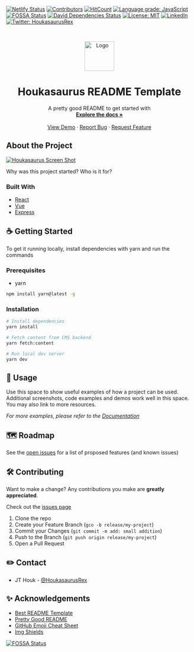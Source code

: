[![Netlify Status][netlify-shield]][netlify-url]
[![Contributors][contributors-shield]][contributors-url]
[![HitCount][hitcount-shield]][hitcount-url]
[![Language grade: JavaScript][lgtm-shield]][lgtm-url]
[![FOSSA Status][fossa-shield]][fossa-url]
[![David Dependencies Status][dependencies-shield]][dependencies-url]
[![License: MIT][license-shield]][license-url]
[![LinkedIn][linkedin-shield]][linkedin-url]
[![Twitter: HoukasaurusRex][twitter-shield]][twitter-url]

<br />
<p align="center">
  <a href="https://github.com/HoukasaurusRex/jt.houk.space">
    <img src="https://res.cloudinary.com/jthouk/image/upload/e_improve,w_160,h_160/v1582802259/Profiles/jt-2d.png" alt="Logo" width="80" height="80">
  </a>

  <h1 align="center">Houkasaurus README Template</h3>

  <p align="center">
    A pretty good README to get started with
    <br />
    <a href="https://github.com/HoukasaurusRex/jt.houk.space"><strong>Explore the docs »</strong></a>
    <br />
    <br />
    <a href="https://github.com/HoukasaurusRex/jt.houk.space">View Demo</a>
    ·
    <a href="https://github.com/HoukasaurusRex/jt.houk.space/issues">Report Bug</a>
    ·
    <a href="https://github.com/HoukasaurusRex/jt.houk.space/issues">Request Feature</a>
  </p>
</p>

## About the Project

[![Houkasaurus Screen Shot][product-screenshot]][product-url]

Why was this project started? Who is it for?

### Built With
<!-- What major frameworks are you relying on? -->

* [React](https://reactjs.org/)
* [Vue](https://vuejs.org/)
* [Express](https://expressjs.com/)

## ☕️ Getting Started

To get it running locally, install dependencies with yarn and run the commands

### Prerequisites

* yarn

```sh
npm install yarn@latest -g
```

### Installation

```sh
# Install dependencies
yarn install

# Fetch content from CMS backend
yarn fetch:content

# Run local dev server
yarn dev
```

## 🔧 Usage

Use this space to show useful examples of how a project can be used. Additional screenshots, code examples and demos work well in this space. You may also link to more resources.

_For more examples, please refer to the [Documentation](https://example.com)_

## 🗺 Roadmap

See the [open issues][issues-url] for a list of proposed features (and known issues)


## 🛠 Contributing

Want to make a change? Any contributions you make are **greatly appreciated**.

Check out the [issues page][issues-url]

1. Clone the repo
2. Create your Feature Branch (`gco -b release/my-project`)
3. Commit your Changes (`git commit -m add: small addition`)
4. Push to the Branch (`git push origin release/my-project`)
5. Open a Pull Request

## ✏️ Contact

* JT Houk - [@HoukasaurusRex](https://twitter.com/HoukasaurusRex)

## ✨ Acknowledgements

* [Best README Template](https://github.com/othneildrew/Best-README-Template/blob/master/README.md)
* [Pretty Good README](https://gist.github.com/HoukasaurusRex/1e3a9fddf21b84296dca2ba0b5bc5e7f)
* [GitHub Emoji Cheat Sheet](https://www.webpagefx.com/tools/emoji-cheat-sheet)
* [Img Shields](https://shields.io)

[![FOSSA Status][fossa-scan]][fossa-url]

[logo]: https://res.cloudinary.com/jthouk/image/upload/e_improve,w_40,h_40/v1582802259/Profiles/jt-2d.png
[url]: https://jt.houk.space
[github-url]: https://github.com/HoukasaurusRex
[netlify-shield]: https://api.netlify.com/api/v1/badges/db1500c5-d307-4fa7-acd0-60543ece4624/deploy-status
[netlify-url]: https://app.netlify.com/sites/houkasaurus/deploys
[contributors-shield]: https://img.shields.io/github/contributors/HoukasaurusRex/jt.houk.space.svg\?style\=flat-square
[contributors-url]: https://github.com/HoukasaurusRex/jt.houk.space/graphs/contributors
[hitcount-shield]: https://hits.dwyl.com/HoukasaurusRex/jthoukspace.svg
[hitcount-url]: https://hits.dwyl.com/HoukasaurusRex/jthoukspace
[dependencies-shield]: https://david-dm.org/HoukasaurusRex/jt.houk.space.svg
[dependencies-url]: https://david-dm.org/HoukasaurusRex/jt.houk.space
[linkedin-shield]: https://img.shields.io/badge/-LinkedIn-black.svg\?style\=flat-square\&logo\=linkedin\&colorB\=555
[linkedin-url]: https://www.linkedin.com/in/jt-houk/
[product-screenshot]: https://source.unsplash.com/600x300/\?nature,water
[product-url]: https://jt.houk.space
[lgtm-shield]: https://img.shields.io/lgtm/grade/javascript/g/HoukasaurusRex/jt.houk.space.svg\?logo\=lgtm\&logoWidth\=18\&style\=flat-square
[lgtm-url]: https://lgtm.com/projects/g/HoukasaurusRex/jt.houk.space/context:javascript
[fossa-shield]: https://app.fossa.com/api/projects/git%2Bgithub.com%2FHoukasaurusRex%2Fjt.houk.space.svg\?type\=shield\&style\=flat-square
[fossa-url]: https://app.fossa.com/projects/git%2Bgithub.com%2FHoukasaurusRex%2Fjt.houk.space\?ref\=badge_shield
[fossa-scan]: https://app.fossa.com/api/projects/git%2Bgithub.com%2FHoukasaurusRex%2Fjt.houk.space.svg\?type\=large
[license-shield]: https://img.shields.io/badge/License-MIT-blue.svg\?style\=flat-square
[license-url]: ./LICENSE
[twitter-shield]: https://img.shields.io/twitter/follow/HoukasaurusRex.svg\?style\=social
[twitter-url]: https://twitter.com/HoukasaurusRex
[issues-url]: https://github.com/HoukasaurusRex/jt.houk.space/issues

